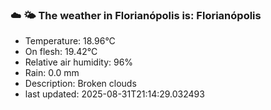 ### ☁️ 🌤️  The weather in Florianópolis is: Florianópolis

- Temperature: 18.96°C
- On flesh: 19.42°C
- Relative air humidity: 96%
- Rain: 0.0 mm
- Description: Broken clouds
- last updated: 2025-08-31T21:14:29.032493
